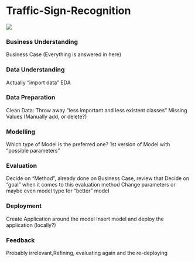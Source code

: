 # Traffic-Sign-Recognition

<img src="https://i0.wp.com/statistik-dresden.de/wp-content/uploads/2012/04/CRISP-DM_Process_Diagram1.png?w=479&ssl=1">

### Business Understanding
Business Case (Everything is answered in here)

### Data Understanding
Actually “import data”
EDA

### Data Preparation
Clean Data: Throw away “less important and less existent classes”
Missing Values (Manually add, or delete?)

### Modelling
Which type of Model is the preferred one?
1st version of Model with “possible parameters”

### Evaluation
Decide on “Method”, already done on Business Case, review that
Decide on “goal” when it comes to this evaluation method
Change parameters or maybe even model type for “better” model

### Deployment
Create Application around the model
Insert model and deploy the application (locally?)

### Feedback
Probably irrelevant,Refining, evaluating again and the re-deploying
